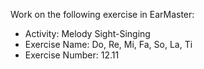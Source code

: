 Work on the following exercise in EarMaster:
- Activity: Melody Sight-Singing
- Exercise Name: Do, Re, Mi, Fa, So, La, Ti
- Exercise Number: 12.11
